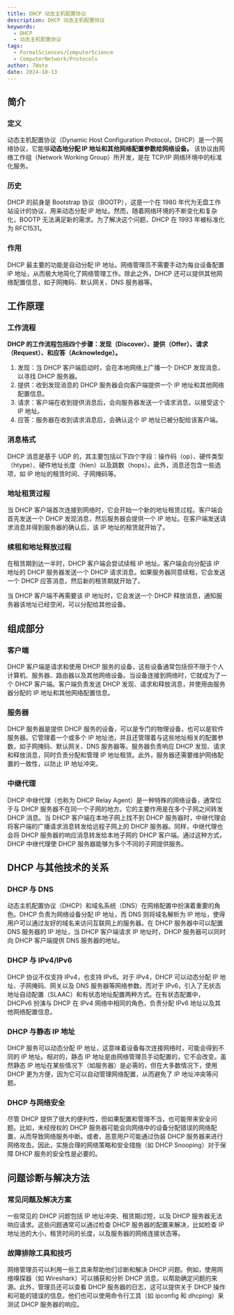 ```yaml
---
title: DHCP 动态主机配置协议
description: DHCP 动态主机配置协议
keywords:
  - DHCP
  - 动态主机配置协议
tags:
  - FormalSciences/ComputerScience
  - ComputerNetwork/Protocols
author: 7Wate
date: 2024-10-13
---
```


## 简介

### 定义

动态主机配置协议（Dynamic Host Configuration Protocol，DHCP）是一个网络协议，它能够**动态地分配 IP 地址和其他网络配置参数给网络设备。** 该协议由网络工作组（Network Working Group）所开发，是在 TCP/IP 网络环境中的标准化服务。

### 历史

DHCP 的前身是 Bootstrap 协议（BOOTP），这是一个在 1980 年代为无盘工作站设计的协议，用来动态分配 IP 地址。然而，随着网络环境的不断变化和复杂化，BOOTP 无法满足新的需求。为了解决这个问题，DHCP 在 1993 年被标准化为 RFC1531。

### 作用

DHCP 最主要的功能是自动分配 IP 地址。网络管理员不需要手动为每台设备配置 IP 地址，从而极大地简化了网络管理工作。除此之外，DHCP 还可以提供其他网络配置信息，如子网掩码、默认网关、DNS 服务器等。

## 工作原理

### 工作流程

**DHCP 的工作流程包括四个步骤：发现（Discover）、提供（Offer）、请求（Request）、和应答（Acknowledge）。**

1. 发现：当 DHCP 客户端启动时，会在本地网络上广播一个 DHCP 发现消息，以寻找 DHCP 服务器。
2. 提供：收到发现消息的 DHCP 服务器会向客户端提供一个 IP 地址和其他网络配置信息。
3. 请求：客户端在收到提供消息后，会向服务器发送一个请求消息，以接受这个 IP 地址。
4. 应答：服务器在收到请求消息后，会确认这个 IP 地址已被分配给该客户端。

### 消息格式

DHCP 消息是基于 UDP 的，其主要包括以下四个字段：操作码（op）、硬件类型（htype）、硬件地址长度（hlen）以及跳数（hops）。此外，消息还包含一些选项，如 IP 地址的租赁时间、子网掩码等。

### 地址租赁过程

当 DHCP 客户端首次连接到网络时，它会开始一个新的地址租赁过程。客户端会首先发送一个 DHCP 发现消息，然后服务器会提供一个 IP 地址。在客户端发送请求消息并得到服务器的确认后，该 IP 地址的租赁就开始了。

### 续租和地址释放过程

在租赁期到达一半时，DHCP 客户端会尝试续租 IP 地址。客户端会向分配该 IP 地址的 DHCP 服务器发送一个 DHCP 请求消息。如果服务器同意续租，它会发送一个 DHCP 应答消息，然后新的租赁期就开始了。

当 DHCP 客户端不再需要该 IP 地址时，它会发送一个 DHCP 释放消息，通知服务器该地址已经空闲，可以分配给其他设备。

## 组成部分

### 客户端

DHCP 客户端是请求和使用 DHCP 服务的设备，这些设备通常包括但不限于个人计算机、服务器、路由器以及其他网络设备。当设备连接到网络时，它就成为了一个 DHCP 客户端。客户端负责发送 DHCP 发现、请求和释放消息，并使用由服务器分配的 IP 地址和其他网络配置信息。

### 服务器

DHCP 服务器是提供 DHCP 服务的设备，可以是专门的物理设备，也可以是软件服务器。它管理着一个或多个 IP 地址池，并且还管理着与这些地址相关的配置参数，如子网掩码、默认网关、DNS 服务器等。服务器负责响应 DHCP 发现、请求和释放消息，同时负责分配和管理 IP 地址租赁。此外，服务器还需要维护网络配置的一致性，以防止 IP 地址冲突。

### 中继代理

DHCP 中继代理（也称为 DHCP Relay Agent）是一种特殊的网络设备，通常位于与 DHCP 服务器不在同一个子网的地方。它的主要作用是在多个子网之间转发 DHCP 消息。当 DHCP 客户端在本地子网上找不到 DHCP 服务器时，中继代理会将客户端的广播请求消息转发给远程子网上的 DHCP 服务器。同样，中继代理也会将 DHCP 服务器的响应消息转发给本地子网的 DHCP 客户端。通过这种方式，DHCP 中继代理使 DHCP 服务器能够为多个不同的子网提供服务。

## DHCP 与其他技术的关系

### DHCP 与 DNS

动态主机配置协议（DHCP）和域名系统（DNS）在网络配置中扮演着重要的角色。DHCP 负责为网络设备分配 IP 地址，而 DNS 则将域名解析为 IP 地址，使得用户可以通过友好的域名来访问互联网上的服务器。在 DHCP 服务器中可以配置 DNS 服务器的 IP 地址，当 DHCP 客户端请求 IP 地址时，DHCP 服务器可以同时向 DHCP 客户端提供 DNS 服务器的地址。

### DHCP 与 IPv4/IPv6

DHCP 协议不仅支持 IPv4，也支持 IPv6。对于 IPv4，DHCP 可以动态分配 IP 地址、子网掩码、网关以及 DNS 服务器等网络参数。而对于 IPv6，引入了无状态地址自动配置（SLAAC）和有状态地址配置两种方式。在有状态配置中，DHCPv6 扮演与 DHCP 在 IPv4 网络中相同的角色，负责分配 IPv6 地址以及其他网络配置信息。

### DHCP 与静态 IP 地址

DHCP 服务可以动态分配 IP 地址，这意味着设备每次连接网络时，可能会得到不同的 IP 地址。相对的，静态 IP 地址是由网络管理员手动配置的，它不会改变。虽然静态 IP 地址在某些情况下（如服务器）是必需的，但在大多数情况下，使用 DHCP 更为方便，因为它可以自动管理网络配置，从而避免了 IP 地址冲突等问题。

### DHCP 与网络安全

尽管 DHCP 提供了很大的便利性，但如果配置和管理不当，也可能带来安全问题。比如，未经授权的 DHCP 服务器可能会向网络中的设备分配错误的网络配置，从而导致网络服务中断。或者，恶意用户可能通过伪装 DHCP 服务器来进行网络攻击。因此，实施合理的网络策略和安全措施（如 DHCP Snooping）对于保障 DHCP 服务的安全性是必要的。

## 问题诊断与解决方法

### 常见问题及解决方案

一些常见的 DHCP 问题包括 IP 地址冲突、租赁期过短，以及 DHCP 服务器无法响应请求。这些问题通常可以通过检查 DHCP 服务器的配置来解决，比如检查 IP 地址池的大小，租赁时间的长度，以及服务器的网络连接状态等。

### 故障排除工具和技巧

网络管理员可以利用一些工具来帮助他们诊断和解决 DHCP 问题。例如，使用网络嗅探器（如 Wireshark）可以捕获和分析 DHCP 消息，以帮助确定问题的来源。此外，管理员还可以查看 DHCP 服务器的日志，这可以提供关于 DHCP 操作和可能的错误的信息。他们也可以使用命令行工具（如 ipconfig 和 dhcping）来测试 DHCP 服务器的响应。
